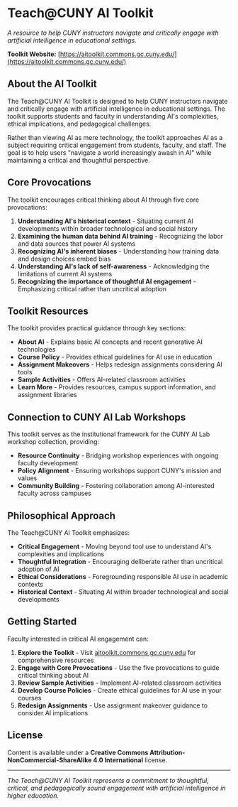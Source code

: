 # Teach@CUNY AI Toolkit

_A resource to help CUNY instructors navigate and critically engage with artificial intelligence in educational settings._

**Toolkit Website:** [https://aitoolkit.commons.gc.cuny.edu/](https://aitoolkit.commons.gc.cuny.edu/)

## About the AI Toolkit

The Teach@CUNY AI Toolkit is designed to help CUNY instructors navigate and critically engage with artificial intelligence in educational settings. The toolkit supports students and faculty in understanding AI's complexities, ethical implications, and pedagogical challenges.

Rather than viewing AI as mere technology, the toolkit approaches AI as a subject requiring critical engagement from students, faculty, and staff. The goal is to help users "navigate a world increasingly awash in AI" while maintaining a critical and thoughtful perspective.

## Core Provocations

The toolkit encourages critical thinking about AI through five core provocations:

1. **Understanding AI's historical context** - Situating current AI developments within broader technological and social history
2. **Examining the human data behind AI training** - Recognizing the labor and data sources that power AI systems
3. **Recognizing AI's inherent biases** - Understanding how training data and design choices embed bias
4. **Understanding AI's lack of self-awareness** - Acknowledging the limitations of current AI systems
5. **Recognizing the importance of thoughtful AI engagement** - Emphasizing critical rather than uncritical adoption

## Toolkit Resources

The toolkit provides practical guidance through key sections:

- **About AI** - Explains basic AI concepts and recent generative AI technologies
- **Course Policy** - Provides ethical guidelines for AI use in education
- **Assignment Makeovers** - Helps redesign assignments considering AI tools
- **Sample Activities** - Offers AI-related classroom activities
- **Learn More** - Provides resources, campus support information, and assignment libraries

## Connection to CUNY AI Lab Workshops

This toolkit serves as the institutional framework for the CUNY AI Lab workshop collection, providing:

- **Resource Continuity** - Bridging workshop experiences with ongoing faculty development
- **Policy Alignment** - Ensuring workshops support CUNY's mission and values
- **Community Building** - Fostering collaboration among AI-interested faculty across campuses

## Philosophical Approach

The Teach@CUNY AI Toolkit emphasizes:

- **Critical Engagement** - Moving beyond tool use to understand AI's complexities and implications
- **Thoughtful Integration** - Encouraging deliberate rather than uncritical adoption of AI
- **Ethical Considerations** - Foregrounding responsible AI use in academic contexts
- **Historical Context** - Situating AI within broader technological and social developments

## Getting Started

Faculty interested in critical AI engagement can:

1. **Explore the Toolkit** - Visit [aitoolkit.commons.gc.cuny.edu](https://aitoolkit.commons.gc.cuny.edu/) for comprehensive resources
2. **Engage with Core Provocations** - Use the five provocations to guide critical thinking about AI
3. **Review Sample Activities** - Implement AI-related classroom activities
4. **Develop Course Policies** - Create ethical guidelines for AI use in your courses
5. **Redesign Assignments** - Use assignment makeover guidance to consider AI implications

## License

Content is available under a **Creative Commons Attribution-NonCommercial-ShareAlike 4.0 International** license.

---

*The Teach@CUNY AI Toolkit represents a commitment to thoughtful, critical, and pedagogically sound engagement with artificial intelligence in higher education.*
